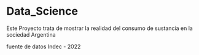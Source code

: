 # Data_Science

Este  Proyecto trata de mostrar la realidad del consumo de sustancia en la sociedad Argentina

fuente de datos  Indec - 2022

